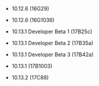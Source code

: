 - 10.12.6 (16G29)

- 10.12.6 (16G1036)

- 10.13.1 Developer Beta 1 (17B25c)

- 10.13.1 Developer Beta 2 (17B35a)

- 10.13.1 Developer Beta 3 (17B42a)

- 10.13.1 (17B1003)

- 10.13.2 (17C88)
